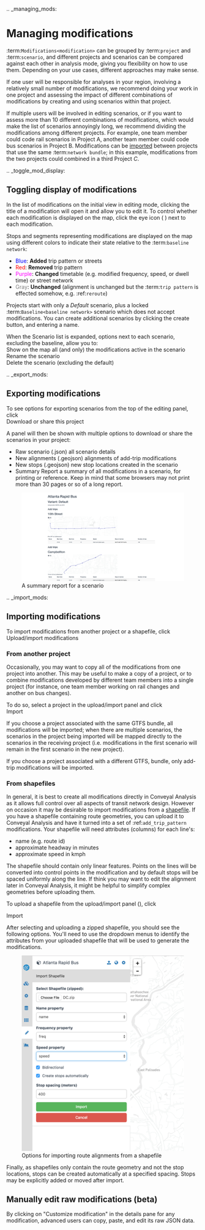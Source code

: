 .. _managing_mods:
# Managing modifications

:term:`Modifications<modification>` can be grouped by :term:`project` and :term:`scenario`, and different projects and scenarios can be compared against each other in analysis mode, giving you flexibility on how to use them. Depending on your use cases, different approaches may make sense.

If one user will be responsible for analyses in your region, involving a relatively small number of modifications, we recommend doing your work in one project and assessing the impact of different combinations of modifications by creating and using scenarios within that project.

If multiple users will be involved in editing scenarios, or if you want to assess more than 10 different combinations of modifications, which would make the list of scenarios annoyingly long, we recommend dividing the modifications among different projects. For example, one team member could code rail scenarios in Project A, another team member could code bus scenarios in Project B. Modifications can be [imported](#importing-modifications-from-another-project) between projects that use the same :term:`network bundle`; in this example, modifications from the two projects could combined in a third Project _C_.

.. _toggle_mod_display:
## Toggling display of modifications

In the list of modifications on the initial view in editing mode, clicking the title of a modification will open it and allow you to edit it. To control whether each modification is displayed on the map, click the eye icon ( <i class="fa fa-eye"></i> ) next to each modification.

Stops and segments representing modifications are displayed on the map using different colors to indicate their state relative to the :term:`baseline network`:
* <span style="color:blue">Blue</span>: **Added** trip pattern or streets
* <span style="color:red">Red</span>: **Removed** trip pattern
* <span style="color:magenta">Purple</span>: **Changed** timetable (e.g. modified frequency, speed, or dwell time) or street network
* <span style="color:gray">Gray</span>: **Unchanged** (alignment is unchanged but the :term:`trip pattern` is effected somehow, e.g. :ref:`reroute`)

Projects start with only a *Default* scenario, plus a locked :term:`Baseline<baseline network>` scenario which does not accept modifications. You can create additional scenarios by clicking the create button, and entering a name.

When the Scenario list is expanded, options next to each scenario, excluding the baseline, allow you to:
<br><span class="ui-icon"><i class="fa fa-eye"></i>Show on the map</span> all (and only) the modifications active in the scenario
<br><span class="ui-icon"><i class="fa fa-pencil"></i>Rename</span> the scenario 
<br><span class="ui-icon"><i class="fa fa-trash"></i>Delete</span> the scenario (excluding the default)

.. _export_mods:
## Exporting modifications

To see options for exporting scenarios from the top of the editing panel, click
<br><span class="ui-icon"><i class="fa fa-share-alt-square"></i>Download or share this project</span>

A panel will then be shown with multiple options to download or share the scenarios in your project:


* <span class="btn btn-info"><i class="fa fa-download"></i> Raw scenario (.json)</span> all scenario details
* <span class="btn btn-info"><i class="fa fa-download"></i> New alignments (.geojson)</span> alignments of add-trip modifications
* <span class="btn btn-info"><i class="fa fa-download"></i> New stops (.geojson)</span> new stop locations created in the scenario
* <span class="btn btn-info"><i class="fa fa-print"></i> Summary Report</span> a summary of all modifications in a scenario, for printing or reference. Keep in mind that some browsers may not print more than 30 pages or so of a long report.

<figure>
	<img src="../static/img/report.png" />
	<figcaption>A summary report for a scenario</figcaption>
</figure>

.. _import_mods:
## Importing modifications

To import modifications from another project or a shapefile, click
<br><span class="ui-icon"><i class="fa fa-upload"></i>Upload/import modifications</span>

### From another project

Occasionally, you may want to copy all of the modifications from one project into another. This may be useful to make a copy of a project, or to combine modifications developed by different team members into a single project (for instance, one team member working on rail changes and another on bus changes).

To do so, select a project in the upload/import panel and click
<br><span class="btn btn-success"><i class="fa fa-copy"></i> Import</span>

If you choose a project associated with the same GTFS bundle, all modifications will be imported; when there are multiple scenarios, the scenarios in the project being imported will be mapped directly to the scenarios in the receiving project (i.e. modifications in the first scenario will remain in the first scenario in the new project).

If you choose a project associated with a different GTFS, bundle, only add-trip modifications will be imported.

### From shapefiles

In general, it is best to create all modifications directly in Conveyal Analysis as it allows full control over all aspects of transit network design. However on occasion it may be desirable to import modifications from a [shapefile](https://en.wikipedia.org/wiki/Shapefile). If you have a shapefile containing route geometries, you can upload it to Conveyal Analysis and have it turned into a set of :ref:`add_trip_pattern` modifications. Your shapefile will need attributes (columns) for each line's:
* name (e.g. route id)
* approximate headway in minutes
* approximate speed in kmph

The shapefile should contain only linear features. Points on the lines will be converted into control points in the modification and by default stops will be spaced uniformly along the line. If think you may want to edit the alignment later in Conveyal Analysis, it might be helpful to simplify complex geometries before uploading them. 

To upload a shapefile from the upload/import panel (<i class="fa fa-upload"></i>), click

<span class="btn btn-success"><i class="fa fa-upload"></i> Import</span>

After selecting and uploading a zipped shapefile, you should see the following options. You'll need to use the dropdown menus to identify the attributes from your uploaded shapefile that will be used to generate the modifications. 

<figure>
  <img src="../static/img/import-modifications-from-shapefile.png"/>
  <figcaption>Options for importing route alignments from a shapefile</figcaption>
</figure>

Finally, as shapefiles only contain the route geometry and not the stop locations, stops can be created automatically at a specified spacing. Stops may be explicitly added or moved after import.

## Manually edit raw modifications (beta)

By clicking on "Customize modification" in the details pane for any modification, advanced users can copy, paste, and edit its raw JSON data.
